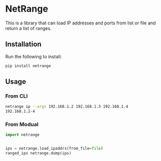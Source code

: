 # NetRange

This is a library that can load IP addresses and ports from list or file and return a list of ranges.

## Installation

Run the following to install:

```bash
pip install netrange
```

## Usage

### From CLI

```bash
netrange ip --args 192.168.1.2 192.168.1.3 192.168.1.4
192.168.1.2-4
```

### From Modual

```python
import netrange


ips = netrange.load_ipaddrs(from_file=file)
ranged_ips netrange.dump(ips)
```
